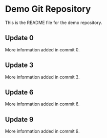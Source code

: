 # Demo Git Repository

This is the README file for the demo repository.
## Update 0
More information added in commit 0.
## Update 3
More information added in commit 3.
## Update 6
More information added in commit 6.
## Update 9
More information added in commit 9.